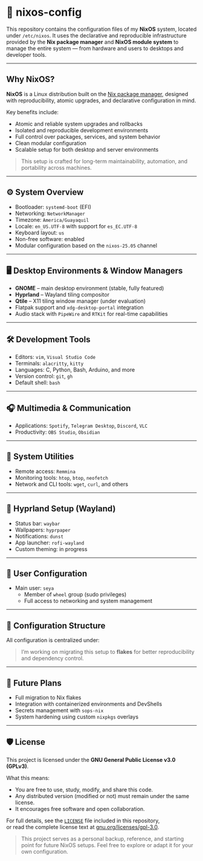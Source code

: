 # 🐧 nixos-config

This repository contains the configuration files of my **NixOS** system, located under `/etc/nixos`. It uses the declarative and reproducible infrastructure provided by the **Nix package manager** and **NixOS module system** to manage the entire system — from hardware and users to desktops and developer tools.

---

##  Why NixOS?

**NixOS** is a Linux distribution built on the [Nix package manager](https://nixos.org/), designed with reproducibility, atomic upgrades, and declarative configuration in mind.

Key benefits include:

- Atomic and reliable system upgrades and rollbacks
- Isolated and reproducible development environments
- Full control over packages, services, and system behavior
- Clean modular configuration
- Scalable setup for both desktop and server environments

> This setup is crafted for long-term maintainability, automation, and portability across machines.

---

## ⚙️ System Overview

- Bootloader: `systemd-boot` (EFI)
- Networking: `NetworkManager`
- Timezone: `America/Guayaquil`
- Locale: `en_US.UTF-8` with support for `es_EC.UTF-8`
- Keyboard layout: `us`
- Non-free software: enabled
- Modular configuration based on the `nixos-25.05` channel

---

## 🖥️ Desktop Environments & Window Managers

- **GNOME** – main desktop environment (stable, fully featured)
- **Hyprland** – Wayland tiling compositor
- **Qtile** – X11 tiling window manager (under evaluation)
- Flatpak support and `xdg-desktop-portal` integration
- Audio stack with `PipeWire` and `RTKit` for real-time capabilities

---

## 🛠️ Development Tools

- Editors: `vim`, `Visual Studio Code`
- Terminals: `alacritty`, `kitty`
- Languages: C, Python, Bash, Arduino, and more
- Version control: `git`, `gh`
- Default shell: `bash`

---

## 🎧 Multimedia & Communication

- Applications: `Spotify`, `Telegram Desktop`, `Discord`, `VLC`
- Productivity: `OBS Studio`, `Obsidian`

---

## 🔧 System Utilities

- Remote access: `Remmina`
- Monitoring tools: `htop`, `btop`, `neofetch`
- Network and CLI tools: `wget`, `curl`, and others

---

## 🌈 Hyprland Setup (Wayland)

- Status bar: `waybar`
- Wallpapers: `hyprpaper`
- Notifications: `dunst`
- App launcher: `rofi-wayland`
- Custom theming: in progress

---

## 👤 User Configuration

- Main user: `seya`
  - Member of `wheel` group (sudo privileges)
  - Full access to networking and system management

---

## 📁 Configuration Structure

All configuration is centralized under:


> I’m working on migrating this setup to **flakes** for better reproducibility and dependency control.

---

## 🧠 Future Plans

- Full migration to Nix flakes
- Integration with containerized environments and DevShells
- Secrets management with `sops-nix`
- System hardening using custom `nixpkgs` overlays

---

## 🛡️ License

This project is licensed under the **GNU General Public License v3.0 (GPLv3)**.

What this means:
- You are free to use, study, modify, and share this code.
- Any distributed version (modified or not) must remain under the same license.
- It encourages free software and open collaboration.

For full details, see the [`LICENSE`](./LICENSE) file included in this repository,  
or read the complete license text at [gnu.org/licenses/gpl-3.0](https://www.gnu.org/licenses/gpl-3.0.html).

> This project serves as a personal backup, reference, and starting point for future NixOS setups. Feel free to explore or adapt it for your own configuration.

